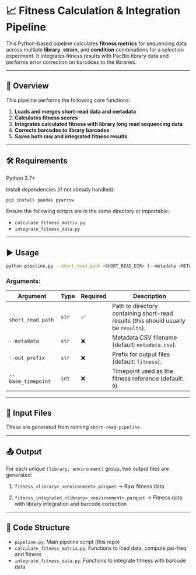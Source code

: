 # 📈 Fitness Calculation & Integration Pipeline

This Python-based pipeline calculates **fitness metrics** for sequencing data across multiple **library**, **strain**, and **condition** combinations for a selection experiment. It integrates fitness results with PacBio library data and performs error correction on barcdoes to the libraries.

---

## 🧬 Overview

This pipeline performs the following core functions:

1. **Loads and merges short-read data and metadata**
2. **Calculates fitness scores**
3. **Integrates calculated fitness with library long read sequencing data**
4. **Corrects barcodes to library barcodes**
5. **Saves both raw and integrated fitness results**

---

## 🛠️ Requirements

Python 3.7+

Install dependencies (if not already handled):

```bash
pip install pandas pyarrow
```

Ensure the following scripts are in the same directory or importable:

* `calculate_fitness_matrix.py`
* `integrate_fitness_data.py`

---

## ▶️ Usage

```bash
python pipeline.py --short_read_path <SHORT_READ_DIR> [--metadata <METADATA_CSV>] [--out_prefix <OUTPUT_PREFIX>] [--base_timepoint <TIMEPOINT>]
```

### Arguments:

| Argument            | Type  | Required | Description                                             |
| ------------------- | ----- | -------- | ------------------------------------------------------- |
| `--short_read_path` | `str` | ✅        | Path to directory containing short-read results (this should usually be `results`).        |
| `--metadata`        | `str` | ❌        | Metadata CSV filename (default: `metadata.csv`).        |
| `--out_prefix`      | `str` | ❌        | Prefix for output files (default: `fitness`).           |
| `--base_timepoint`  | `int` | ❌        | Timepoint used as the fitness reference (default: `0`). |

---

## 📂 Input Files
These are generated from running `short-read-pipeline`.

---

## 📤 Output

For each unique `(library, environment)` group, two output files are generated:

1. `fitness_<library>_<environment>.parquet`
   → Raw fitness data

2. `fitness_integrated_<library>_<environment>.parquet`
   → Fitness data with library integration and barcode correction

---

## 🧩 Code Structure

* `pipeline.py`: Main pipeline script (this repo)
* `calculate_fitness_matrix.py`: Functions to load data, compute psi-freq and fitness
* `integrate_fitness_data.py`: Functions to integrate fitness with barcode data

